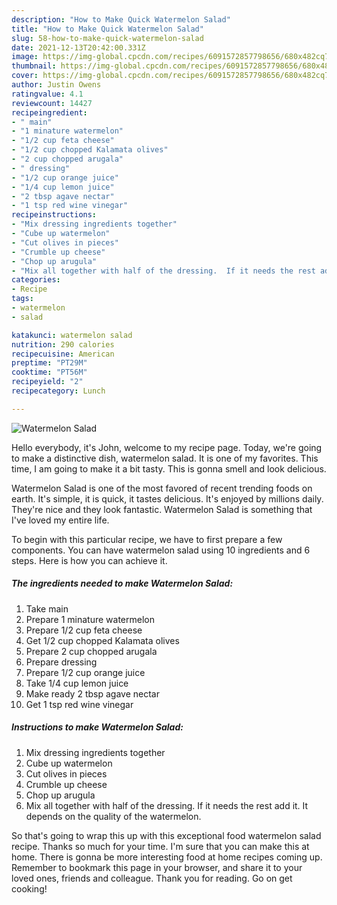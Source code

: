 ```yaml
---
description: "How to Make Quick Watermelon Salad"
title: "How to Make Quick Watermelon Salad"
slug: 58-how-to-make-quick-watermelon-salad
date: 2021-12-13T20:42:00.331Z
image: https://img-global.cpcdn.com/recipes/6091572857798656/680x482cq70/watermelon-salad-recipe-main-photo.jpg
thumbnail: https://img-global.cpcdn.com/recipes/6091572857798656/680x482cq70/watermelon-salad-recipe-main-photo.jpg
cover: https://img-global.cpcdn.com/recipes/6091572857798656/680x482cq70/watermelon-salad-recipe-main-photo.jpg
author: Justin Owens
ratingvalue: 4.1
reviewcount: 14427
recipeingredient:
- " main"
- "1 minature watermelon"
- "1/2 cup feta cheese"
- "1/2 cup chopped Kalamata olives"
- "2 cup chopped arugala"
- " dressing"
- "1/2 cup orange juice"
- "1/4 cup lemon juice"
- "2 tbsp agave nectar"
- "1 tsp red wine vinegar"
recipeinstructions:
- "Mix dressing ingredients together"
- "Cube up watermelon"
- "Cut olives in pieces"
- "Crumble up cheese"
- "Chop up arugula"
- "Mix all together with half of the dressing.  If it needs the rest add it. It depends on the quality of the watermelon."
categories:
- Recipe
tags:
- watermelon
- salad

katakunci: watermelon salad 
nutrition: 290 calories
recipecuisine: American
preptime: "PT29M"
cooktime: "PT56M"
recipeyield: "2"
recipecategory: Lunch

---
```



![Watermelon Salad](https://img-global.cpcdn.com/recipes/6091572857798656/680x482cq70/watermelon-salad-recipe-main-photo.jpg)

Hello everybody, it's John, welcome to my recipe page. Today, we're going to make a distinctive dish, watermelon salad. It is one of my favorites. This time, I am going to make it a bit tasty. This is gonna smell and look delicious.



Watermelon Salad is one of the most favored of recent trending foods on earth. It's simple, it is quick, it tastes delicious. It's enjoyed by millions daily. They're nice and they look fantastic. Watermelon Salad is something that I've loved my entire life.


To begin with this particular recipe, we have to first prepare a few components. You can have watermelon salad using 10 ingredients and 6 steps. Here is how you can achieve it.

<!--inarticleads1-->

##### The ingredients needed to make Watermelon Salad:

1. Take  main
1. Prepare 1 minature watermelon
1. Prepare 1/2 cup feta cheese
1. Get 1/2 cup chopped Kalamata olives
1. Prepare 2 cup chopped arugala
1. Prepare  dressing
1. Prepare 1/2 cup orange juice
1. Take 1/4 cup lemon juice
1. Make ready 2 tbsp agave nectar
1. Get 1 tsp red wine vinegar




<!--inarticleads2-->

##### Instructions to make Watermelon Salad:

1. Mix dressing ingredients together
1. Cube up watermelon
1. Cut olives in pieces
1. Crumble up cheese
1. Chop up arugula
1. Mix all together with half of the dressing.  If it needs the rest add it. It depends on the quality of the watermelon.




So that's going to wrap this up with this exceptional food watermelon salad recipe. Thanks so much for your time. I'm sure that you can make this at home. There is gonna be more interesting food at home recipes coming up. Remember to bookmark this page in your browser, and share it to your loved ones, friends and colleague. Thank you for reading. Go on get cooking!
